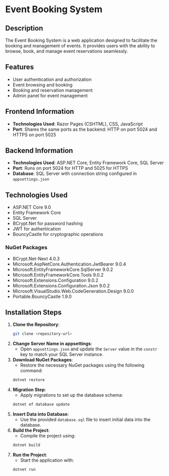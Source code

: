 # Event Booking System

## Description

The Event Booking System is a web application designed to facilitate the booking and management of events. It provides users with the ability to browse, book, and manage event reservations seamlessly.

## Features

-   User authentication and authorization
-   Event browsing and booking
-   Booking and reservation management
-   Admin panel for event management

## Frontend Information

-   **Technologies Used**: Razor Pages (CSHTML), CSS, JavaScript
-   **Port**: Shares the same ports as the backend: HTTP on port 5024 and HTTPS on port 5025

## Backend Information

-   **Technologies Used**: ASP.NET Core, Entity Framework Core, SQL Server
-   **Port**: Runs on port 5024 for HTTP and 5025 for HTTPS
-   **Database**: SQL Server with connection string configured in `appsettings.json`

## Technologies Used

-   ASP.NET Core 9.0
-   Entity Framework Core
-   SQL Server
-   BCrypt.Net for password hashing
-   JWT for authentication
-   BouncyCastle for cryptographic operations

### NuGet Packages

-   BCrypt.Net-Next 4.0.3
-   Microsoft.AspNetCore.Authentication.JwtBearer 9.0.4
-   Microsoft.EntityFrameworkCore.SqlServer 9.0.2
-   Microsoft.EntityFrameworkCore.Tools 9.0.2
-   Microsoft.Extensions.Configuration 9.0.2
-   Microsoft.Extensions.Configuration.Json 9.0.2
-   Microsoft.VisualStudio.Web.CodeGeneration.Design 9.0.0
-   Portable.BouncyCastle 1.9.0

## Installation Steps

1. **Clone the Repository**:
    ```bash
    git clone <repository-url>
    ```
2. **Change Server Name in appsettings**:
    - Open `appsettings.json` and update the `Server` value in the `constr` key to match your SQL Server instance.
3. **Download NuGet Packages**:
    - Restore the necessary NuGet packages using the following command:
    ```bash
    dotnet restore
    ```
4. **Migration Step**:
    - Apply migrations to set up the database schema:
    ```bash
    dotnet ef database update
    ```
5. **Insert Data into Database**:
    - Use the provided `database.sql` file to insert initial data into the database.
6. **Build the Project**:
    - Compile the project using:
    ```bash
    dotnet build
    ```
7. **Run the Project**:
    - Start the application with:
    ```bash
    dotnet run
    ```
